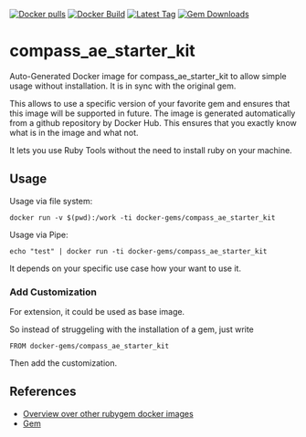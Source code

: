 [![Docker pulls](https://img.shields.io/docker/pulls/rubygem/compass_ae_starter_kit.svg)](https://hub.docker.com/r/rubygem/compass_ae_starter_kit/)
[![Docker Build](https://img.shields.io/docker/automated/rubygem/compass_ae_starter_kit.svg)](https://hub.docker.com/r/rubygem/compass_ae_starter_kit/)
[![Latest Tag](https://img.shields.io/github/tag/docker-rubygem/compass_ae_starter_kit.svg)](https://hub.docker.com/r/rubygem/compass_ae_starter_kit/)
[![Gem Downloads](https://img.shields.io/gem/dt/compass_ae_starter_kit.svg)](https://rubygems.org/gems/compass_ae_starter_kit/)
# compass_ae_starter_kit

Auto-Generated Docker image for compass_ae_starter_kit to allow simple usage without installation.
It is in sync with the original gem.

This allows to use a specific version of your favorite gem and ensures that this image will be supported in future.
The image is generated automatically from a github repository by Docker Hub.
This ensures that you exactly know what is in the image and what not.

It lets you use Ruby Tools without the need to install ruby on your machine.

## Usage

Usage via file system:

`docker run -v $(pwd):/work -ti docker-gems/compass_ae_starter_kit`

Usage via Pipe:

`echo "test" | docker run -ti docker-gems/compass_ae_starter_kit`

It depends on your specific use case how your want to use it.

### Add Customization

For extension, it could be used as base image.

So instead of struggeling with the installation of a gem, just write

`FROM docker-gems/compass_ae_starter_kit`

Then add the customization.

## References

 - [Overview over other rubygem docker images](https://github.com/thinkbot/docker-rubygem)
 - [Gem](https://rubygems.org/gems/compass_ae_starter_kit/)
